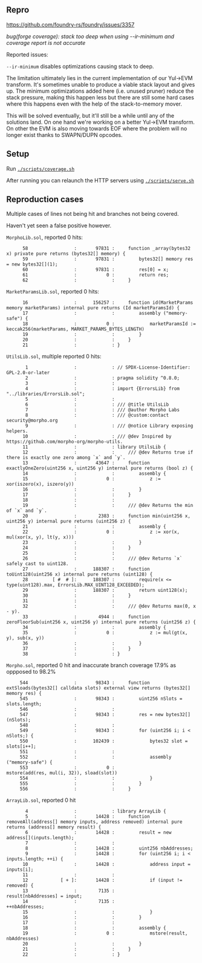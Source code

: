 ## Repro

https://github.com/foundry-rs/foundry/issues/3357

_bug(forge coverage): stack too deep when using --ir-minimum and coverage report is not accurate_

Reported issues:

`--ir-minimum` disables optimizations causing stack to deep.

The limitation ultimately lies in the current implementation of our Yul->EVM transform. It's sometimes unable to produce a viable stack layout and gives up. The minimum optimizations added here (i.e. unused pruner) reduce the stack pressure, making this happen less but there are still some hard cases where this happens even with the help of the stack-to-memory mover.

This will be solved eventually, but it'll still be a while until any of the solutions land. On one hand we're working on a better Yul->EVM transform. On other the EVM is also moving towards EOF where the problem will no longer exist thanks to SWAPN/DUPN opcodes.

## Setup

Run [`./scripts/coverage.sh`](./scripts/coverage.sh)

After running you can relaunch the HTTP servers using [`./scripts/serve.sh`](./scripts/serve.sh)

## Reproduction cases

Multiple cases of lines not being hit and branches not being covered.

Haven't yet seen a false positive however.

`MorphoLib.sol`, reported 0 hits:

```
      58                 :       97831 :     function _array(bytes32 x) private pure returns (bytes32[] memory) {
      59                 :       97831 :         bytes32[] memory res = new bytes32[](1);
      60                 :       97831 :         res[0] = x;
      61                 :           0 :         return res;
      62                 :             :     }
```

`MarketParamsLib.sol`, reported 0 hits:

```
      16                 :      156257 :     function id(MarketParams memory marketParams) internal pure returns (Id marketParamsId) {
      17                 :             :         assembly ("memory-safe") {
      18                 :           0 :             marketParamsId := keccak256(marketParams, MARKET_PARAMS_BYTES_LENGTH)
      19                 :             :         }
      20                 :             :     }
      21                 :             : }
```

`UtilsLib.sol`, multiple reported 0 hits:

```
       1                 :             : // SPDX-License-Identifier: GPL-2.0-or-later
       2                 :             : pragma solidity ^0.8.0;
       3                 :             : 
       4                 :             : import {ErrorsLib} from "../libraries/ErrorsLib.sol";
       5                 :             : 
       6                 :             : /// @title UtilsLib
       7                 :             : /// @author Morpho Labs
       8                 :             : /// @custom:contact security@morpho.org
       9                 :             : /// @notice Library exposing helpers.
      10                 :             : /// @dev Inspired by https://github.com/morpho-org/morpho-utils.
      11                 :             : library UtilsLib {
      12                 :             :     /// @dev Returns true if there is exactly one zero among `x` and `y`.
      13                 :       43647 :     function exactlyOneZero(uint256 x, uint256 y) internal pure returns (bool z) {
      14                 :             :         assembly {
      15                 :           0 :             z := xor(iszero(x), iszero(y))
      16                 :             :         }
      17                 :             :     }
      18                 :             : 
      19                 :             :     /// @dev Returns the min of `x` and `y`.
      20                 :        2383 :     function min(uint256 x, uint256 y) internal pure returns (uint256 z) {
      21                 :             :         assembly {
      22                 :           0 :             z := xor(x, mul(xor(x, y), lt(y, x)))
      23                 :             :         }
      24                 :             :     }
      25                 :             : 
      26                 :             :     /// @dev Returns `x` safely cast to uint128.
      27                 :      188307 :     function toUint128(uint256 x) internal pure returns (uint128) {
      28         [ #  # ]:      188307 :         require(x <= type(uint128).max, ErrorsLib.MAX_UINT128_EXCEEDED);
      29                 :      188307 :         return uint128(x);
      30                 :             :     }
      31                 :             : 
      32                 :             :     /// @dev Returns max(0, x - y).
      33                 :        4944 :     function zeroFloorSub(uint256 x, uint256 y) internal pure returns (uint256 z) {
      34                 :             :         assembly {
      35                 :           0 :             z := mul(gt(x, y), sub(x, y))
      36                 :             :         }
      37                 :             :     }
      38                 :             : }
```

`Morpho.sol`, reported 0 hit and inaccurate branch coverage 17.9% as oppposed to 98.2%


```
     544                 :       98343 :     function extSloads(bytes32[] calldata slots) external view returns (bytes32[] memory res) {
     545                 :       98343 :         uint256 nSlots = slots.length;
     546                 :             : 
     547                 :       98343 :         res = new bytes32[](nSlots);
     548                 :             : 
     549                 :       98343 :         for (uint256 i; i < nSlots;) {
     550                 :      102439 :             bytes32 slot = slots[i++];
     551                 :             : 
     552                 :             :             assembly ("memory-safe") {
     553                 :           0 :                 mstore(add(res, mul(i, 32)), sload(slot))
     554                 :             :             }
     555                 :             :         }
     556                 :             :     }
```

`ArrayLib.sol`, reported 0 hit

```
       4                 :             : library ArrayLib {
       5                 :       14428 :     function removeAll(address[] memory inputs, address removed) internal pure returns (address[] memory result) {
       6                 :       14428 :         result = new address[](inputs.length);
       7                 :             : 
       8                 :       14428 :         uint256 nbAddresses;
       9                 :       14428 :         for (uint256 i; i < inputs.length; ++i) {
      10                 :       14428 :             address input = inputs[i];
      11                 :             : 
      12            [ + ]:       14428 :             if (input != removed) {
      13                 :        7135 :                 result[nbAddresses] = input;
      14                 :        7135 :                 ++nbAddresses;
      15                 :             :             }
      16                 :             :         }
      17                 :             : 
      18                 :             :         assembly {
      19                 :           0 :             mstore(result, nbAddresses)
      20                 :             :         }
      21                 :             :     }
      22                 :             : }
```
